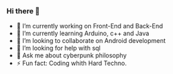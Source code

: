 ### Hi there 👋
- 🔭 I’m currently working on Front-End and Back-End
- 🌱 I’m currently learning Arduino, c++ and Java
- 👯 I’m looking to collaborate on Android development
- 🤔 I’m looking for help with sql
- 💬 Ask me about cyberpunk philosophy
- ⚡ Fun fact: Coding whith Hard Techno.

